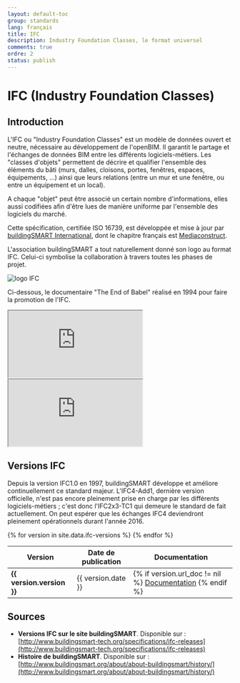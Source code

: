 ```yaml
---
layout: default-toc
group: standards
lang: français
title: IFC
description: Industry Foundation Classes, le format universel
comments: true
ordre: 2
status: publish
---
```


# IFC (Industry Foundation Classes)

## Introduction

L'IFC ou "Industry Foundation Classes" est un modèle de données ouvert et neutre, nécessaire au développement de l'openBIM. Il garantit le partage et l'échanges de données BIM entre les différents logiciels-métiers. Les "classes d'objets" permettent de décrire et qualifier l'ensemble des éléments du bâti (murs, dalles, cloisons, portes, fenêtres, espaces, équipements, ...) ainsi que leurs relations (entre un mur et une fenêtre, ou entre un équipement et un local).

A chaque "objet" peut être associé un certain nombre d'informations, elles aussi codifiées afin d'être lues de manière uniforme par l'ensemble des logiciels du marché.

Cette spécification, certifiée ISO 16739, est développée et mise à jour par [buildingSMART International](http://www.buildingsmart.org/), dont le chapitre français est [Mediaconstruct](http://www.mediaconstruct.fr/).

L'association buildingSMART a tout naturellement donné son logo au format IFC. Celui-ci symbolise la collaboration à travers toutes les phases de projet.

![logo IFC](http://www.buildingsmart.org/wp-content/uploads/2014/11/Full-Logo1.jpg "logo IFC")

Ci-dessous, le documentaire "The End of Babel" réalisé en 1994 pour faire la promotion de l'IFC.

<div class="row">
  <div class="col-md-6">
    <div class="embed-responsive embed-responsive-4by3">
      <iframe class="embed-responsive-item" src="https://www.youtube.com/embed/g_jmGQvr6dQ"></iframe>
    </div>
  </div>
  <div class="col-md-6">
    <div class="embed-responsive embed-responsive-4by3">
      <iframe class="embed-responsive-item" src="https://www.youtube.com/embed/vTyB96O7Xeg"></iframe>
    </div>
  </div>
</div>

## Versions IFC

Depuis la version IFC1.0 en 1997, buildingSMART développe et améliore continuellement ce standard majeur. L'IFC4-Add1, dernière version officielle, n'est pas encore pleinement prise en charge par les différents logiciels-métiers ; c'est donc l'IFC2x3-TC1 qui demeure le standard de fait actuellement. On peut espérer que les échanges IFC4 deviendront pleinement opérationnels durant l'année 2016.

<div class="table-responsive">
  <table class="table table-sm table-hover">
    <thead>
      <tr>
        <th>Version</th>
        <th>Date de publication</th>
        <th>Documentation</th>
      </tr>
    </thead>
    <tbody>
      {% for version in site.data.ifc-versions %}
      <tr {% if version.actuelle == "oui" %}class="table-success"{% endif %}>
        <td><b>{{ version.version }}</b></td>
        <td>{{ version.date }}</td>
        <td>
          {% if version.url_doc != nil %}
          <a href="{{ version.url_doc }}" target="_blank">Documentation</a>
          {% endif %}
        </td>
      </tr>
      {% endfor %}
    </tbody>
  </table>
</div>

## Sources

* **Versions IFC sur le site buildingSMART**. Disponible sur :  [http://www.buildingsmart-tech.org/specifications/ifc-releases](http://www.buildingsmart-tech.org/specifications/ifc-releases)
* **Histoire de buildingSMART**. Disponible sur : [http://www.buildingsmart.org/about/about-buildingsmart/history/](http://www.buildingsmart.org/about/about-buildingsmart/history/)

